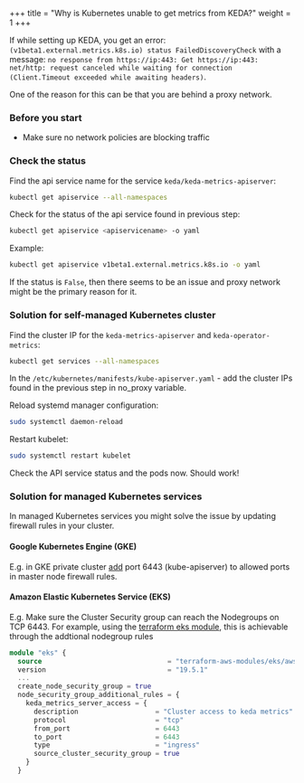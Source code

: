 +++
title = "Why is Kubernetes unable to get metrics from KEDA?"
weight = 1
+++

If while setting up KEDA, you get an error: `(v1beta1.external.metrics.k8s.io) status FailedDiscoveryCheck` with a message: `no response from https://ip:443: Get https://ip:443: net/http: request canceled while waiting for connection (Client.Timeout exceeded while awaiting headers)`.

 One of the reason for this can be that you are behind a proxy network.

### Before you start

- Make sure no network policies are blocking traffic

### Check the status

Find the api service name for the service `keda/keda-metrics-apiserver`:

```sh
kubectl get apiservice --all-namespaces
```

Check for the status of the api service found in previous step:

```sh
kubectl get apiservice <apiservicename> -o yaml
```

Example:

```sh
kubectl get apiservice v1beta1.external.metrics.k8s.io -o yaml
```

If the status is `False`, then there seems to be an issue and proxy network might be the primary reason for it.

### Solution for self-managed Kubernetes cluster

Find the cluster IP for the `keda-metrics-apiserver` and `keda-operator-metrics`:

```sh
kubectl get services --all-namespaces
```

In the `/etc/kubernetes/manifests/kube-apiserver.yaml` - add the cluster IPs found in the previous step in no_proxy variable.

Reload systemd manager configuration:

```sh
sudo systemctl daemon-reload
```

Restart kubelet:

```sh
sudo systemctl restart kubelet
```

Check the API service status and the pods now. Should work!

### Solution for managed Kubernetes services

In managed Kubernetes services you might solve the issue by updating firewall rules in your cluster.

#### Google Kubernetes Engine (GKE)

E.g. in GKE private cluster [add](https://cloud.google.com/kubernetes-engine/docs/how-to/private-clusters#add_firewall_rules) port 6443 (kube-apiserver) to allowed ports in master node firewall rules.

#### Amazon Elastic Kubernetes Service (EKS)

E.g. Make sure the Cluster Security group can reach the Nodegroups on TCP 6443. For example, using the [terraform eks module](https://registry.terraform.io/modules/terraform-aws-modules/eks/aws/latest), this is achievable through the addtional nodegroup rules

```terraform
module "eks" {
  source                               = "terraform-aws-modules/eks/aws"
  version                              = "19.5.1"
  ...
  create_node_security_group = true
  node_security_group_additional_rules = {
    keda_metrics_server_access = {
      description                   = "Cluster access to keda metrics"
      protocol                      = "tcp"
      from_port                     = 6443
      to_port                       = 6443
      type                          = "ingress"
      source_cluster_security_group = true
    }
  }
```
